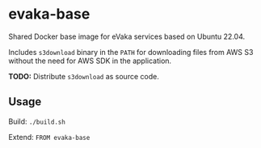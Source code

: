 <!--
SPDX-FileCopyrightText: 2017-2020 City of Espoo

SPDX-License-Identifier: LGPL-2.1-or-later
-->

# evaka-base

Shared Docker base image for eVaka services based on Ubuntu 22.04.

Includes `s3download` binary in the `PATH` for downloading files from AWS S3
without the need for AWS SDK in the application.

**TODO:** Distribute `s3download` as source code.

## Usage

Build: `./build.sh`

Extend: `FROM evaka-base`
